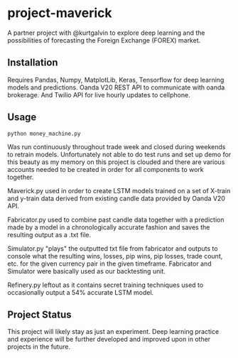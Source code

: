 # project-maverick
A partner project with @kurtgalvin to explore deep learning and the possibilities of forecasting the Foreign Exchange (FOREX) market.

## Installation

Requires Pandas, Numpy, MatplotLib, Keras, Tensorflow for deep learning models and predictions. Oanda V20 REST API to communicate with oanda brokerage. And Twilio API for live hourly updates to cellphone.

## Usage

```For running "finished product"
python money_machine.py
```
Was run continuously throughout trade week and closed during weekends to retrain models. 
Unfortunately not able to do test runs and set up demo for this beauty as my memory on this project is clouded and there are various accounts needed to be created in order for all components to work together.

Maverick.py used in order to create LSTM models trained on a set of X-train and y-train data derived from existing candle data provided by Oanda V20 API.

Fabricator.py used to combine past candle data together with a prediction made by a model in a chronologically accurate fashion and saves the resulting output as a .txt file.

Simulator.py "plays" the outputted txt file from fabricator and outputs to console what the resulting wins, losses, pip wins, pip losses, trade count, etc. for the given currency pair in the given timeframe. Fabricator and Simulator were basically used as our backtesting unit. 

Refinery.py leftout as it contains secret training techniques used to occasionally output a 54% accurate LSTM model.

## Project Status

This project will likely stay as just an experiment. Deep learning practice and experience will be further developed and improved upon in other projects in the future. 
